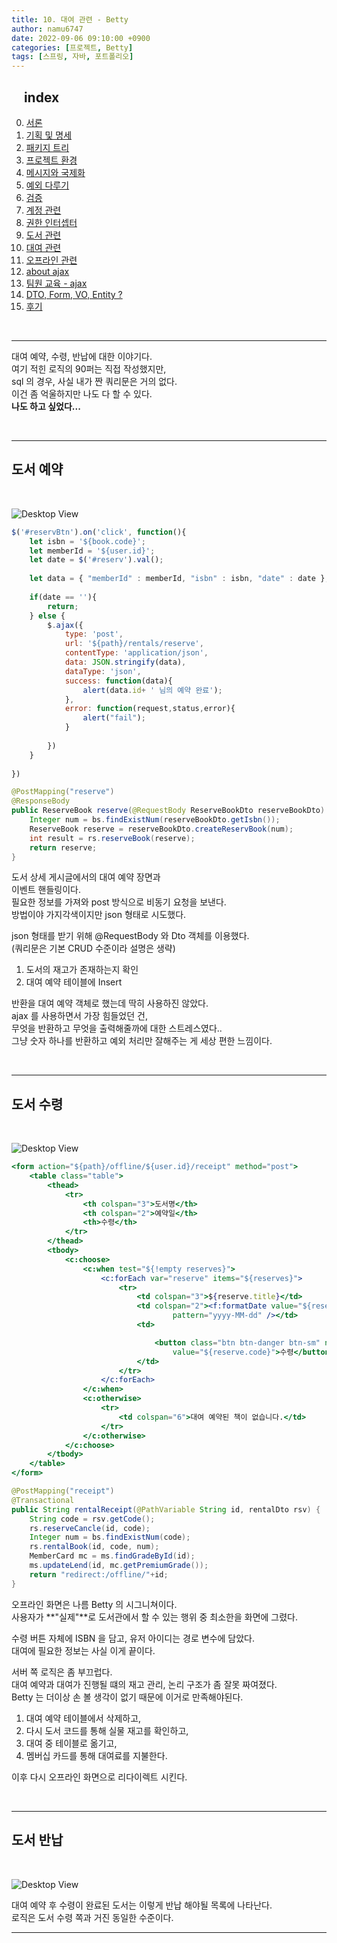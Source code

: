 ```yaml
---
title: 10. 대여 관련 - Betty
author: namu6747
date: 2022-09-06 09:10:00 +0900
categories: [프로젝트, Betty]
tags: [스프링, 자바, 포트폴리오]
---
```


## &nbsp;&nbsp;&nbsp; index
0. [서론](/posts/project-betty-0/)
1. [기획 및 명세](/posts/project-betty-1-concept/)
2. [패키지 트리](/posts/project-betty-2-package-tree/)
3. [프로젝트 환경](/posts/project-betty-3-config/)
4. [메시지와 국제화](/posts/project-betty-4-message/)
5. [예외 다루기](/posts/project-betty-5-exception/)
6. [검증](/posts/project-betty-6-validation/)
7. [계정 관련](/posts/project-betty-7-sign/)
8. [권한 인터셉터](/posts/project-betty-8-interceptor/)
9. [도서 관련](/posts/project-betty-9-book/)
10. [대여 관련](/posts/project-betty-10-rental/)
11. [오프라인 관련](/posts/project-betty-11-offline/)
12. [about ajax](/posts/project-betty-12-ajax/)
13. [팀원 교육 - ajax](/posts/project-betty-13-edu-ajax/)
14. [DTO, Form, VO, Entity ?](/posts/project-betty-14-object/)
15. [후기](/posts/project-betty-15-review/)

<br/>
<hr/>

대여 예약, 수령, 반납에 대한 이야기다.  
여기 적힌 로직의 90퍼는 직접 작성했지만,  
sql 의 경우, 사실 내가 짠 쿼리문은 거의 없다.  
이건 좀 억울하지만 나도 다 할 수 있다.  
**나도 하고 싶었다...**

<br/>
<hr/>


## 도서 예약
<br/>

![Desktop View](/assets/img/betty/rental/reserve.png)


```jsx
$('#reservBtn').on('click', function(){
    let isbn = '${book.code}';
    let memberId = '${user.id}';
    let date = $('#reserv').val();
    
    let data = { "memberId" : memberId, "isbn" : isbn, "date" : date };
    
    if(date == ''){
        return;
    } else {
        $.ajax({
            type: 'post',
            url: '${path}/rentals/reserve',
            contentType: 'application/json',
            data: JSON.stringify(data),
            dataType: 'json',
            success: function(data){
                alert(data.id+ ' 님의 예약 완료');
            },
            error: function(request,status,error){
                alert("fail");
            }	
            
        })
    }
    
})

```

```java
@PostMapping("reserve")
@ResponseBody
public ReserveBook reserve(@RequestBody ReserveBookDto reserveBookDto) {
    Integer num = bs.findExistNum(reserveBookDto.getIsbn());
    ReserveBook reserve = reserveBookDto.createReservBook(num);
    int result = rs.reserveBook(reserve);
    return reserve;
}
```

도서 상세 게시글에서의 대여 예약 장면과  
이벤트 핸들링이다.  
필요한 정보를 가져와 post 방식으로 비동기 요청을 보낸다.  
방법이야 가지각색이지만 json 형태로 시도했다.  

json 형태를 받기 위해 @RequestBody 와 Dto 객체를 이용했다.  
(쿼리문은 기본 CRUD 수준이라 설명은 생략)  

1. 도서의 재고가 존재하는지 확인
2. 대여 예약 테이블에 Insert

반환을 대여 예약 객체로 했는데 딱히 사용하진 않았다.  
ajax 를 사용하면서 가장 힘들었던 건,  
무엇을 반환하고 무엇을 출력해줄까에 대한 스트레스였다..   
그냥 숫자 하나를 반환하고 예외 처리만 잘해주는 게 세상 편한 느낌이다.  

<br/>
<hr/>

## 도서 수령
<br/>

<!--  -->
![Desktop View](/assets/img/betty/rental/offline.png)

```jsx
<form action="${path}/offline/${user.id}/receipt" method="post">
    <table class="table">
        <thead>
            <tr>
                <th colspan="3">도서명</th>
                <th colspan="2">예약일</th>
                <th>수령</th>
            </tr>
        </thead>
        <tbody>
            <c:choose>
                <c:when test="${!empty reserves}">
                    <c:forEach var="reserve" items="${reserves}">
                        <tr>
                            <td colspan="3">${reserve.title}</td>
                            <td colspan="2"><f:formatDate value="${reserve.date}"
                                    pattern="yyyy-MM-dd" /></td>
                            <td>

                                <button class="btn btn-danger btn-sm" name="code"
                                    value="${reserve.code}">수령</button>
                            </td>
                        </tr>
                    </c:forEach>
                </c:when>
                <c:otherwise>
                    <tr>
                        <td colspan="6">대여 예약된 책이 없습니다.</td>
                    </tr>
                </c:otherwise>
            </c:choose>
        </tbody>
    </table>
</form>
```
```java
@PostMapping("receipt")
@Transactional
public String rentalReceipt(@PathVariable String id, rentalDto rsv) {
    String code = rsv.getCode();
    rs.reserveCancle(id, code);
    Integer num = bs.findExistNum(code);
    rs.rentalBook(id, code, num);
    MemberCard mc = ms.findGradeById(id);		
    ms.updateLend(id, mc.getPremiumGrade());		
    return "redirect:/offline/"+id;
}
```

오프라인 화면은 나름 Betty 의 시그니쳐이다.  
사용자가 **"실제"**로 도서관에서 할 수 있는 행위 중 최소한을 화면에 그렸다.  

수령 버튼 자체에 ISBN 을 담고, 유저 아이디는 경로 변수에 담았다.  
대여에 필요한 정보는 사실 이게 끝이다.  

서버 쪽 로직은 좀 부끄럽다.  
대여 예약과 대여가 진행될 떄의 재고 관리, 논리 구조가 좀 잘못 짜여졌다.  
Betty 는 더이상 손 볼 생각이 없기 때문에 이거로 만족해야된다.  

1. 대여 예약 테이블에서 삭제하고,  
2. 다시 도서 코드를 통해 실물 재고를 확인하고,  
3. 대여 중 테이블로 옮기고,  
4. 멤버십 카드를 통해 대여료를 지불한다.  

이후 다시 오프라인 화면으로 리다이렉트 시킨다.  

<br/>
<hr/>

## 도서 반납
<br/>

![Desktop View](/assets/img/betty/rental/rental.png)

대여 예약 후 수령이 완료된 도서는 이렇게 반납 해야될 목록에 나타난다.  
로직은 도서 수령 쪽과 거진 동일한 수준이다.  
<hr/>

